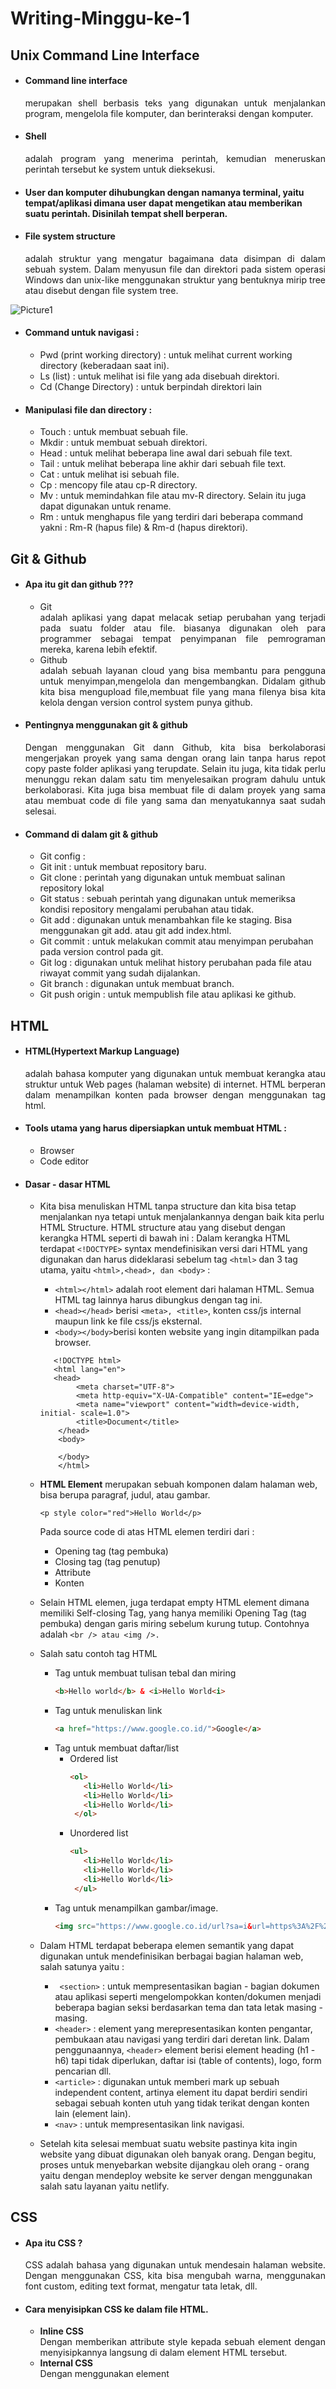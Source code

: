 # Writing-Minggu-ke-1
## **Unix Command Line Interface**

- #### **Command line interface** 
   <div align="justify">merupakan shell berbasis teks yang digunakan untuk menjalankan program, mengelola file komputer, dan berinteraksi dengan komputer. 
- #### **Shell** 
  <div align="justify">adalah  program yang menerima perintah, kemudian meneruskan perintah tersebut ke system untuk dieksekusi. 
- #### User dan komputer dihubungkan dengan namanya terminal, yaitu tempat/aplikasi dimana user dapat mengetikan atau memberikan suatu perintah. Disinilah tempat shell berperan. 

- #### **File system structure** 
  <div align="justify"> adalah struktur yang mengatur bagaimana data disimpan di dalam sebuah system. Dalam menyusun file dan direktori pada sistem operasi Windows dan unix-like menggunakan struktur yang bentuknya mirip tree atau disebut dengan file system tree. 
 ![Picture1](https://user-images.githubusercontent.com/113364526/191979262-6a8b991d-2e25-4503-b6cb-374249390a3d.png)

- #### **Command untuk navigasi** :
   - Pwd (print working directory) : untuk melihat current working directory (keberadaan saat ini).
   - Ls (list) : untuk melihat isi file yang ada disebuah direktori.
   - Cd (Change Directory) : untuk berpindah direktori lain

- #### **Manipulasi file dan directory** : 
   - Touch : untuk membuat sebuah file.
   - Mkdir : untuk membuat sebuah direktori.
   - Head : untuk melihat beberapa line awal dari sebuah file text.
   - Tail : untuk melihat beberapa line akhir dari sebuah file text. 
   - Cat : untuk melihat isi sebuah file.
   - Cp : mencopy file atau cp-R directory.
   - Mv : untuk memindahkan file atau mv-R directory. Selain itu juga dapat digunakan untuk rename.
   - Rm : untuk menghapus file yang terdiri dari beberapa command yakni : Rm-R (hapus file) & Rm-d (hapus direktori).

   
## **Git & Github**
- #### Apa itu git dan github ???
   - Git
     <div align="justify"> adalah aplikasi yang dapat melacak setiap perubahan yang terjadi pada suatu folder atau file. biasanya digunakan oleh para programmer sebagai tempat penyimpanan file pemrograman mereka, karena lebih efektif.
   - Github
     <div align="justify"> adalah sebuah layanan cloud yang bisa membantu para pengguna untuk menyimpan,mengelola dan mengembangkan. Didalam github kita bisa mengupload file,membuat file yang mana filenya bisa kita kelola dengan version control system punya github.
      
- #### Pentingnya menggunakan git & github
  <div align="justify"> Dengan menggunakan Git dann Github, kita bisa berkolaborasi mengerjakan proyek yang sama dengan orang lain tanpa harus repot  copy paste folder aplikasi yang terupdate. Selain itu juga, kita tidak perlu menunggu rekan dalam satu tim menyelesaikan program dahulu untuk berkolaborasi. Kita juga bisa membuat file di dalam proyek yang sama atau membuat code di file yang sama dan menyatukannya saat sudah selesai.
   
 - #### Command di dalam git & github
   - Git config : 
   - Git init : untuk membuat repository baru. 
   - Git clone : perintah yang digunakan untuk membuat salinan repository lokal
   - Git status : sebuah perintah yang digunakan untuk memeriksa kondisi repository mengalami perubahan atau tidak.
   - Git add : digunakan untuk menambahkan file ke staging. Bisa menggunakan git add. atau git add index.html.
   - Git commit : untuk melakukan commit atau menyimpan perubahan pada version control pada git. 
   - Git log : digunakan untuk melihat history perubahan pada file atau riwayat commit yang sudah dijalankan.
   - Git branch : digunakan untuk membuat branch.
   - Git push origin : untuk mempublish file atau aplikasi ke github.

   
## **HTML**
- #### HTML(Hypertext Markup Language) 
   <div align="justify">adalah bahasa komputer yang digunakan untuk membuat kerangka atau struktur untuk Web pages (halaman website) di internet. HTML berperan dalam menampilkan konten pada browser dengan menggunakan tag html.
   
- #### Tools utama yang harus dipersiapkan untuk membuat HTML :
   -  Browser
   -  Code editor
   
- #### Dasar - dasar HTML 
   
    - Kita bisa menuliskan HTML tanpa structure dan kita bisa tetap menjalankan nya tetapi untuk menjalankannya dengan baik kita perlu HTML Structure. HTML structure atau yang disebut dengan kerangka HTML seperti di bawah ini : 
Dalam kerangka HTML terdapat ```<!DOCTYPE>``` syntax mendefinisikan versi dari HTML yang digunakan dan harus dideklarasi sebelum tag ```<html>``` dan 3 tag utama, yaitu ```<html>,<head>, dan <body>``` : 
       - ```<html></html>``` adalah root element dari halaman HTML. Semua HTML tag lainnya harus dibungkus dengan tag ini.
       - ```<head></head>``` berisi ```<meta>, <title>```, konten css/js internal maupun link ke file css/js eksternal. 
       - ```<body></body>```berisi konten website yang ingin ditampilkan pada browser.
   
       ```
          <!DOCTYPE html>
          <html lang="en">
          <head>
               <meta charset="UTF-8">
               <meta http-equiv="X-UA-Compatible" content="IE=edge">
               <meta name="viewport" content="width=device-width, initial- scale=1.0">
               <title>Document</title>
           </head>
           <body>
           
           </body>
           </html>
	   ```
	   
     - **HTML Element** merupakan sebuah komponen dalam halaman web, bisa berupa paragraf, judul, atau gambar. 
	   
	   ```
	   <p style color="red">Hello World</p>
	   ```
	   
         Pada source code di atas HTML elemen terdiri dari : 
	   
          - Opening tag (tag pembuka)
          - Closing tag (tag penutup)
          - Attribute 
          - Konten
   
   - Selain HTML elemen, juga terdapat empty HTML element dimana memiliki Self-closing Tag, yang hanya memiliki Opening Tag (tag pembuka) dengan garis miring sebelum kurung tutup. Contohnya adalah ``` <br /> atau <img />. ```
   
   - Salah satu contoh tag HTML
      - Tag untuk membuat tulisan tebal dan miring
        ``` html
        <b>Hello world</b> & <i>Hello World<i>
        ```
      - Tag untuk menuliskan link
        ``` html
        <a href="https://www.google.co.id/">Google</a>
        ```
      - Tag untuk membuat daftar/list
          - Ordered list 
             ```html
             <ol>
                <li>Hello World</li>
                <li>Hello World</li>
                <li>Hello World</li>
              </ol>
             ```
           - Unordered list
             ```html
             <ul>
                <li>Hello World</li>
                <li>Hello World</li>
                <li>Hello World</li>
              </ul>
             ```
       - Tag untuk menampilkan gambar/image. 
           ```html
           <img src="https://www.google.co.id/url?sa=i&url=https%3A%2F%2Fid.wikipedia.org%2Fwiki%2FKucing_persia&psig=AOvVaw0WbxrJ_HmSXMIEbrTkLlWy&ust=1664119855387000&source=images&cd=vfe&ved=0CAwQjRxqFwoTCLid59uor_oCFQAAAAAdAAAAABAD" alt="Si Kucing"></img>
           ```
   
  - Dalam HTML terdapat beberapa elemen semantik yang dapat digunakan untuk mendefinisikan berbagai bagian halaman web, salah satunya yaitu : 
      - ``` <section>``` : untuk mempresentasikan bagian - bagian dokumen atau aplikasi seperti mengelompokkan konten/dokumen menjadi beberapa bagian seksi berdasarkan tema dan tata letak masing - masing. 
      - ```<header>``` : element yang merepresentasikan konten pengantar, pembukaan atau navigasi yang terdiri dari deretan link. Dalam penggunaannya, ```<header>``` element berisi element heading (h1 - h6) tapi tidak diperlukan, daftar isi (table of contents), logo, form pencarian dll. 
      - ```<article>``` : digunakan untuk memberi mark up sebuah independent content, artinya element itu dapat berdiri sendiri sebagai sebuah konten utuh yang tidak terikat dengan konten lain (element lain).
      - ```<nav>``` : untuk mempresentasikan link navigasi. 
    
  - Setelah kita selesai membuat suatu website pastinya kita ingin website yang dibuat digunakan oleh banyak orang. Dengan begitu, proses untuk menyebarkan website dijangkau oleh orang - orang yaitu dengan mendeploy website ke server dengan menggunakan salah satu layanan yaitu netlify. 

   
## **CSS**
- #### Apa itu CSS ? 
  <div align="justify"> CSS adalah bahasa yang digunakan untuk mendesain halaman website. Dengan menggunakan CSS, kita bisa mengubah warna, menggunakan font custom, editing text format, mengatur tata letak, dll. 
- #### Cara menyisipkan CSS ke dalam file HTML.
     - **Inline CSS**
       <div align="justify"> Dengan memberikan attribute style kepada sebuah element dengan menyisipkannya langsung di dalam element HTML tersebut.
     - **Internal CSS**
       <div align="justify"> Dengan menggunakan element <style> untuk menyisipkan kode CSS. Element <style> diletakkan di dalam element  ```<head>``` .
     - **External CSS**
       <div align="justify"> Dengan cara menyisipkan kode CSS dengan cara membuat file CSS terpisah, dan lalu menyambungkannya dengan file HTML dengan menggunakan element ```<link>```. Element ```<link>``` tersebut diletakkan di dalam element ```<head>```. 
 - #### CSS Syntax 
   <div align="justify"> Adalah syntax yang digunakan untuk menunjuk atau memilih HTML element mana yang ingin diberi style (dihias). CSS syntax terdiri dari selector, property, dan value. 
      
 ![Screenshot 2022-09-25 121507](https://user-images.githubusercontent.com/113364526/192129430-7bbc8913-4a98-4587-b31e-231e07176f92.png)
      
     - p merupakan selector berupa element HTML yang akan diubah. 
     - color merupakan properti berupa bagian mana dari element HTML yang akan diubah. 
     - value merupakan nilai/hiasan. 
	   
	   
	   
## **Javascript Dasar**
- #### Apa itu Javascript ?
  <div align="justify"> Adalah bahasa pemograman yang sangat powerful yang digunakan untuk logic pada sebuah website. Javascript juga dapat membuat website menjadi interaktif dan dinamis. Sjavascript dijalankan melalui browser pada devise setiap user dan code editor. 

- #### Syntax dan statement 
  <div align="justify"> Syntax bisa dianalogikan seperti kosa kata (vocabulary) dan tata cara (grammar) pada bahasa pemograman. Kita menggunakan syntax tertentu untuk membuat statement program, instruksi untuk dijalankan/dieksekusi oleh web browser, compiler, ataupun intrepreter. Contoh syntax javascript : 
	  
  - Alert()
  - prompt()
  - confirm()

- #### Console log 
   <div align="justify"> Console log adalah tempat kita untuk cek logic pemrograman web yang kita kembangkan. Console log juga merupakan tempat untuk melakukan debugging(mengetahui error pada code) pada pemrograman web.
	  
- #### Comments 
  <div align="justify"> Adalah sintaks yang digunakan untuk memberi keterangan tentang suatu statement. Comment dapat menggunakan bahasa inggris atau bahasa indonesia. Comments tidak akan dijalankan oleh program karena hanya untuk dibaca oleh sesama programmer ataupun diri sendiri untuk memahami maksud dan tujuan sebuah statement/syntax. Comment terdapat 2 jenis yakni Single comments & Multiline comments

- #### Tipe data 
   <div align="justify"> Adalah klasifikasi yang kita berikan untuk berbagai macam data yang digunakan dalam programming. Ada 6 tipe data fundametal javascript.
	 
  1. Number : tipe data yang mengandung semua angka termasuk angka desimal.
	 
	 ``` 
	     let angka = 10;
	     let umur = 20;
	     let desimal = 3.14; 
	 ```
  2. String : deretan karakter yang diapit oleh sepasang tanda kutip baik single quotes maupun double quotes.
	 
	 ```
	   let nama = "Diana Permata Putri"
	 ```
  3. Boolean :  tipe data yang hanya mempunyai 2 buah nilai yait ``` true``` (benar) or  ```false```  (salah).
	 
	 ```
	    let a=true;
	    let b=false;
	 ```
   4.  Null : sebuah nilai yang berarti kosong atau menunjuk pada nilai yang tidak ada. Tipe data null biasanya diperoleh dalam kondisi normal dan sudah kita rencanakan.
	 
	 ```
	   let data_satu= null;
	   let data_dua = "";
	 
	   console.log(data_satu);//null
	   console.log(data_dua);// kosong
	 ```
	 
  5. Undefined : Berbeda dengan null, tipe data ini merepresentasikan varibel/data yang tidak memiliki nilai. Tipe data undefined biasanya didapat dari hasil kesalahan program (error), kelalaian programmer, dan tidak direncanakan. Undefined didapat dari hasil berikut: 
    - Nilai dari pemanggilan variabel yang belum didefinisikan.
    - Nilai dari pemanggilan element array yang tidak ada.
    - Nilai dari pemanggilan property objek yang tidak ada.
    - Nilai dari pemanggilan fungsi yang tidak mengembalikan nilai (return).
    - Nilai dari parameter fungsi yang tidak memiliki argumen.
	 
	 ```
	   let a = "Hello World";
	   let b = "Namaku Diana Permata Putri";
	 
	   console.log(d); //undefined
	   console.log(b); // "Namaku Diana Permata Putri"
	 ```
	 
   6. Object : sebuah kumpulan pasangan properti dan nilai. Seperti objek dalam kehidupan sehari-hari saja. Misalnya objek ``` jeruk ``` memiliki properti warna dengan nilai ``` orange ``` . 
	 
	 ```
	   let manusia = {
	        nama:"Diana Permata Putri",
	        age:20,
	        Hobby:"Menyanyi"
	   };
	 ```
	 
- #### Variabel
   <div align="justify"> Adalah container/tempat untuk menyimpan sebuah nilai. Di dalam bahasa pemrograman javascript terdapat 3 variable yaitu
  
     - Var : 
     - Let : 
     - Const :
   <div align="justify"> Aturan penamaan variabel : 
	   
    - Harus mendeskripsikan tentang data yang disimpan
    - Tidak bisa menggunakan number pada awal nama variabel
    - Gunakan camelcase untuk penamaan yang lebih dari 1 kata

- #### Operator 
     - Assignent operator (=) digunakan untuk menyimpan sebuah nilai pada variabel. 
     - Increment (++) dan decrement (--) digunakan untuk menambah atau mengurangi sebesar 1.
     - Arithmetic operator (operator matematika) yang terdiri dari penambahan (+), pengurangan (-), perkalian (*), Pembagian (/), modulus (%). 
     - Comparison operator adalah operator yang membandingkan satu nilai dengan nilai lainnya. Comparison operator melibatkan ``` true ``` dan ``` false ``` . simbol dari comparison operator : 
	   
	   ```
               - Lebih besar dari  (>)
	       - Lebih kecil dari (<)
               - Lebih kecil atau sama dengan (<=)
               - Lebih besar atau sama dengan (>=)
               - Sama dengan (===)
               - Tidak sama dengan: (!==)
	    ``` 
	 
     - Logical Operator, biasa digunakan untuk sebuah conditional pada pemrograman yang menghasilkan nilai ``` true ``` dan ``` false ``` . Simbol dari logical operator diantaranya sebagai berikut : 
	   
	   ```
	     - AND operator (&&) : menghasilkan nilai true jika kedua semua premis bernilai benar. 
	     - OR operator (||) : menghasilkan nilai true jika salah satu premis mengandung nilai true.
	     - NOT operator (!) : membalikkan sebuah nilai BOOLEAN. TRUE menjadi FALSE dan sebaliknya.
	   ```
	   
- #### Conditional 
   <div align="justify"> Adalah statement percabangan yang menggambarkan suatu kondisi. Di javascript terdapat beberapa perintah conditional yaitu: 
	   
     - **if statement** : Digunakan apabila hanya ada 1 kondisi dan 1 keputusan yang dijalankan.
    - **if...else statement** : Digunakan apabila hanya ada 1 kondisi dan 2 keputusan yang dijalankan. Else disini akan mengeksekusi sebuah statement/code jika suatu kondisi bernilai ``` false ``` .
    - **if...else if statement** : Digunakan apabila ada beberapa kondisi dan beberapa keputusan yang dijalankan.
    - **Truthy & falshy** : digunakan untuk mengecek apakah variabel telah terisi namun tidak mementingkan nilainya.
    - **Switch case conditional** :  digunakan jika kondisi dan percabangan terlalu banyak. akan tetapi switch case tidak bisa lebih dari 1 kondisi. 
    <div align="justify"> Ternary operator merupakan short-syntax dari statement if … else.

	   
 - #### Looping  
     <div align="justify"> Adalah statement yang mengulang sebuah instruksi hingga kondisi terpenuhi atau jika kondisi stop/berhenti tercapai. Ada beberapa jenis loop di javascript, yaitu : 
	    
	 - **For loop** : instruksi pengulangan yang dapat kita berikan pada program yang kita kembangkan.
	 - **While loop** : instruksi pengulangan kondisi bernilai ``` true ``` . while dapat digunakan untuk mengetahui jumlah pasti pengulangan. 
	  - **Do while** : mengeksekusi kode pemrograman tanpa melakukan pengecekan kondisionalnya, bahkan pengecekan tersebut dilakukan setelah mengeksekusi kode programnya.
	  - **Nested loop** : digunakan untuk membuat looping di dalam looping. Dimana looping pertama dianalogikan sebagai baris dan yang kedua dianalogikan sebagai kolom. 
	     
	       
## **Algoritma**
- #### Algoritma 
  <div align="justify"> Adalah urutan logis untuk memecahkan masalah secara logis dan sistematis. Dengan kata lain, dalam kehidupan sehari - hari kita sudah menerapkan algoritma untuk memecahkan suatu masalah. 

- #### Manfaat algoritma : 
   - Membantu menyederhanakan suatu program yang rumit dan juga besar.
   - Mempermudah pembuatan program yang dapat menyelesaikan masalah tertentu.
   - Membantu menyelesaikan suatu masalah dengan logika dan juga sistematis.
      
- #### Ciri - ciri algoritma diantaranya : 
  - Input : memiliki 0 atau lebih inputan. 
  - Output : memiliki min 1 buah output.
  - Definiteness : Instruksi jelas dan tidak ambigu.
  - effectiveness : algoritma yang dibuat tepat sasaran dan efisien. 
- #### Algoritma sendiri, memiliki beberapa proses diantaranya : 
   - Sequence : Instruksi yg dijalankan secara berurutan.
	- Selection : Instruksi yg dijalankan jika memenuhi suatu kondisi.
	- Iteration : Instruksi yg berulang kali dijalankan selama memenuhi suatu kondisi.
	- Concurrent : Instruksi yg dijalankan secara bersamaan.
- #### Algoritma dapat disajikan dengan beberapa cara : 
	- Deskriptif : penulisan algoritma dengan cara deksriptif menggunakan bahasa sehari - hari. 
	- Flowchart atau diagram alir : penyajian algoritma dengan tampilan visual yang menggunakan simbol bangun datar yang dijadikan sebagai representasi dari proses yang dilakukan. 
   - Pseudo code : penulisan algoritma yang menyerupai kode programan. 
   
- #### Contoh algoritma sederhana luas persegi panjang:
  
    - Deskripsitif :  
      - Masukkan Panjang & lebar
      - Luas persegi panjang= panjang * lebar
      - cetak hasil luas persegi panjang.
      - Selesai
    
    - Flowchart : 
	  
	  ![cha](https://user-images.githubusercontent.com/113364526/192212120-3c7ae9aa-9305-4bad-8a5b-a7d6d7ea6576.png)

    - Pseudocode : 
	  
	  ``` 
	    Menghitung luas_persegi_panjang
	      deklarasi
	      p = integer;
	      l= integer;
	  
	      read(p,l)
	      luas = p*l
	      write(luas)
	      end
	   ```
	     
- #### Penerapan algoritma perhitungan luas persegi panjang ke dalam bahasa pemrograman C++

```
#include <iostream>
  using namespace std;
  int main (){
  int p = 10; 
  int l = 6;
  
  cout<<(p*l);
  }
  ```

- #### Penerapan algoritma perhitungan luas persegi panjang ke dalam bahasa pemrograman javascript

 ```
let p=10;
let l=5;
let luasPersegipanjang=p*l;
	  
console.log((luasPersegipanjang));
 ```
 

